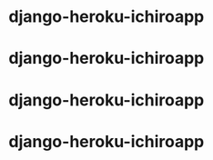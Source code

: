 # django-heroku-ichiroapp
# django-heroku-ichiroapp
# django-heroku-ichiroapp
# django-heroku-ichiroapp
